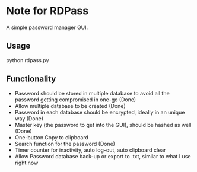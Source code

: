 Note for RDPass
=========================================

A simple password manager GUI. 

Usage
---------
python rdpass.py

Functionality
---------
- Password should be stored in multiple database to avoid all the password getting compromised in one-go (Done)
- Allow multiple database to be created (Done)
- Password in each database should be encrypted, ideally in an unique way (Done)
- Master key (the password to get into the GUI), should be hashed as well (Done)
- One-button Copy to clipboard
- Search function for the password (Done)
- Timer counter for inactivity, auto log-out, auto clipboard clear
- Allow Password database back-up or export to .txt, similar to what I use right now
